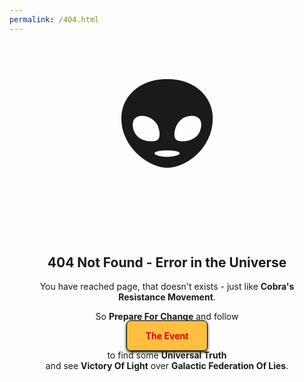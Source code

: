 ```yaml
---
permalink: /404.html
---
```

<section style="display: flex; flex-direction: row; flex-wrap: wrap; justify-content: center; align-items:center">
	<div style="font-size:13.0em;margin-left:20px;margin-right:20px">👽</div>
	<div style="flex-basis:65%;flex-grow:1;margin-left:20px;margin-right:20px">
		<h2 align="center">404 Not Found - Error in the Universe</h2>
		<p align="center">You have reached page, that doesn't exists - just like <b>Cobra's Resistance Movement</b>.</p>
		<p align="center">So <b>Prepare For Change</b> and follow</p>
		<p align="center"><a href="/" title="Prepare For Change, follow The Event by clicking here" style="margin:35px;color:#e00000;padding:15px 30px 15px 30px;background-color:#ffc040;border:1px solid #000;border-radius:7px;text-decoration:none;box-shadow:0px 2px 4px #000"><b>The Event</b></a></p>
		<p align="center">to find some <strong>Universal Truth</strong><br />and see <b>Victory Of Light</b> over <b>Galactic Federation Of Lies</b>.</p>
	</div>
</section>
